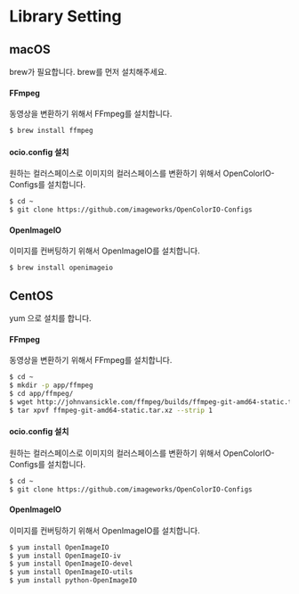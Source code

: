 # Library Setting

## macOS
brew가 필요합니다. brew를 먼저 설치해주세요.

#### FFmpeg
동영상을 변환하기 위해서 FFmpeg를 설치합니다.

```bash
$ brew install ffmpeg
```

#### ocio.config 설치
원하는 컬러스페이스로 이미지의 컬러스페이스를 변환하기 위해서 OpenColorIO-Configs를 설치합니다.

```bash
$ cd ~
$ git clone https://github.com/imageworks/OpenColorIO-Configs
```

#### OpenImageIO
이미지를 컨버팅하기 위해서 OpenImageIO를 설치합니다.

```bash
$ brew install openimageio
```

## CentOS
yum 으로 설치를 합니다.

#### FFmpeg
동영상을 변환하기 위해서 FFmpeg를 설치합니다.
```bash
$ cd ~
$ mkdir -p app/ffmpeg
$ cd app/ffmpeg/
$ wget http://johnvansickle.com/ffmpeg/builds/ffmpeg-git-amd64-static.tar.xz
$ tar xpvf ffmpeg-git-amd64-static.tar.xz --strip 1
```

#### ocio.config 설치
원하는 컬러스페이스로 이미지의 컬러스페이스를 변환하기 위해서 OpenColorIO-Configs를 설치합니다.
```bash
$ cd ~
$ git clone https://github.com/imageworks/OpenColorIO-Configs
```

#### OpenImageIO
이미지를 컨버팅하기 위해서 OpenImageIO를 설치합니다.

```bash
$ yum install OpenImageIO
$ yum install OpenImageIO-iv
$ yum install OpenImageIO-devel
$ yum install OpenImageIO-utils
$ yum install python-OpenImageIO
```
